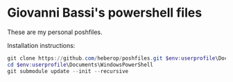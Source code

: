 # Giovanni Bassi's powershell files

These are my personal poshfiles.

Installation instructions:

````powershell
git clone https://github.com/heberop/poshfiles.git $env:userprofile\Documents\WindowsPowerShell
cd $env:userprofile\Documents\WindowsPowerShell
git submodule update --init --recursive
````
